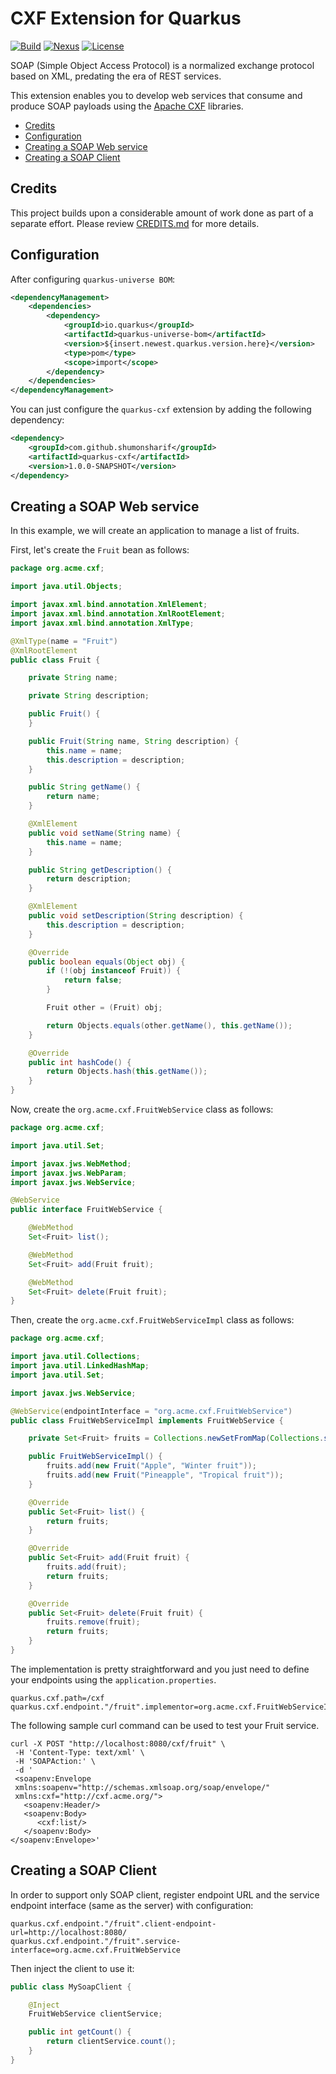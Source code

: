 # CXF Extension for Quarkus

[![Build](https://github.com/shumonsharif/quarkus-cxf/workflows/build/badge.svg)](https://github.com/shumonsharif/quarkus-cxf/actions?query=workflow%3Abuild)
[![Nexus](https://img.shields.io/nexus/s/com.github.shumonsharif/quarkus-cxf?server=https%3A%2F%2Foss.sonatype.org)]()
[![License](https://img.shields.io/badge/License-Apache%202.0-blue.svg)](https://opensource.org/licenses/Apache-2.0)

SOAP (Simple Object Access Protocol) is a normalized exchange protocol based on XML, predating the era of REST services.

This extension enables you to develop web services that consume and produce SOAP payloads using the [Apache CXF](http://cxf.apache.org/) libraries.

  - [Credits](#credits)
  - [Configuration](#configuration)
  - [Creating a SOAP Web service](#creating-a-soap-web-service)
  - [Creating a SOAP Client](#creating-a-soap-client)

## Credits

This project builds upon a considerable amount of work done as part of a separate effort. Please review [CREDITS.md](https://github.com/shumonsharif/quarkus-cxf/blob/master/CREDITS.md) for more details.

## Configuration

After configuring `quarkus-universe BOM`:

```xml
<dependencyManagement>
    <dependencies>
        <dependency>
            <groupId>io.quarkus</groupId>
            <artifactId>quarkus-universe-bom</artifactId>
            <version>${insert.newest.quarkus.version.here}</version>
            <type>pom</type>
            <scope>import</scope>
        </dependency>
    </dependencies>
</dependencyManagement>
```

You can just configure the `quarkus-cxf` extension by adding the following dependency:

```xml
<dependency>
    <groupId>com.github.shumonsharif</groupId>
    <artifactId>quarkus-cxf</artifactId>
    <version>1.0.0-SNAPSHOT</version>
</dependency>
```
<!--
***NOTE:*** You can bootstrap a new application quickly by using [code.quarkus.io](https://code.quarkus.io) and choosing `quarkus-cxf`.
-->

## Creating a SOAP Web service

In this example, we will create an application to manage a list of fruits.

First, let's create the `Fruit` bean as follows:

```java
package org.acme.cxf;

import java.util.Objects;

import javax.xml.bind.annotation.XmlElement;
import javax.xml.bind.annotation.XmlRootElement;
import javax.xml.bind.annotation.XmlType;

@XmlType(name = "Fruit")
@XmlRootElement
public class Fruit {

    private String name;

    private String description;

    public Fruit() {
    }

    public Fruit(String name, String description) {
        this.name = name;
        this.description = description;
    }

    public String getName() {
        return name;
    }

    @XmlElement
    public void setName(String name) {
        this.name = name;
    }

    public String getDescription() {
        return description;
    }

    @XmlElement
    public void setDescription(String description) {
        this.description = description;
    }

    @Override
    public boolean equals(Object obj) {
        if (!(obj instanceof Fruit)) {
            return false;
        }

        Fruit other = (Fruit) obj;

        return Objects.equals(other.getName(), this.getName());
    }

    @Override
    public int hashCode() {
        return Objects.hash(this.getName());
    }
}
```

Now, create the `org.acme.cxf.FruitWebService` class as follows:

```java
package org.acme.cxf;

import java.util.Set;

import javax.jws.WebMethod;
import javax.jws.WebParam;
import javax.jws.WebService;

@WebService
public interface FruitWebService {

    @WebMethod
    Set<Fruit> list();

    @WebMethod
    Set<Fruit> add(Fruit fruit);

    @WebMethod
    Set<Fruit> delete(Fruit fruit);
}
```

Then, create the `org.acme.cxf.FruitWebServiceImpl` class as follows:

```java
package org.acme.cxf;

import java.util.Collections;
import java.util.LinkedHashMap;
import java.util.Set;

import javax.jws.WebService;

@WebService(endpointInterface = "org.acme.cxf.FruitWebService")
public class FruitWebServiceImpl implements FruitWebService {

    private Set<Fruit> fruits = Collections.newSetFromMap(Collections.synchronizedMap(new LinkedHashMap<>()));

    public FruitWebServiceImpl() {
        fruits.add(new Fruit("Apple", "Winter fruit"));
        fruits.add(new Fruit("Pineapple", "Tropical fruit"));
    }

    @Override
    public Set<Fruit> list() {
        return fruits;
    }

    @Override
    public Set<Fruit> add(Fruit fruit) {
        fruits.add(fruit);
        return fruits;
    }

    @Override
    public Set<Fruit> delete(Fruit fruit) {
        fruits.remove(fruit);
        return fruits;
    }
}
```

The implementation is pretty straightforward and you just need to define your endpoints using the `application.properties`.

```properties
quarkus.cxf.path=/cxf
quarkus.cxf.endpoint."/fruit".implementor=org.acme.cxf.FruitWebServiceImpl
```

The following sample curl command can be used to test your Fruit service.

```
curl -X POST "http://localhost:8080/cxf/fruit" \
 -H 'Content-Type: text/xml' \
 -H 'SOAPAction:' \
 -d '
 <soapenv:Envelope 
 xmlns:soapenv="http://schemas.xmlsoap.org/soap/envelope/"
 xmlns:cxf="http://cxf.acme.org/">
   <soapenv:Header/>
   <soapenv:Body>
      <cxf:list/>
   </soapenv:Body>
</soapenv:Envelope>'
```

## Creating a SOAP Client

In order to support only SOAP client, register endpoint URL and the service endpoint interface (same as the server) with configuration:

```properties
quarkus.cxf.endpoint."/fruit".client-endpoint-url=http://localhost:8080/
quarkus.cxf.endpoint."/fruit".service-interface=org.acme.cxf.FruitWebService
```

Then inject the client to use it:

```java
public class MySoapClient {

    @Inject
    FruitWebService clientService;

    public int getCount() {
        return clientService.count();
    }
}
```